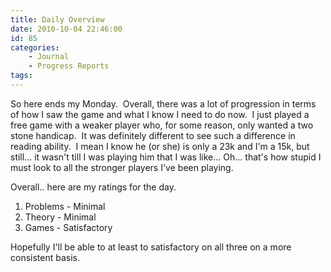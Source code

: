 ```yaml
---
title: Daily Overview
date: 2010-10-04 22:46:00
id: 85
categories:
	- Journal
	- Progress Reports
tags:
---
```


So here ends my Monday.  Overall, there was a lot of progression in terms of how I saw the game and what I know I need to do now.  I just played a free game with a weaker player who, for some reason, only wanted a two stone handicap.  It was definitely different to see such a difference in reading ability.  I mean I know he (or she) is only a 23k and I'm a 15k, but still... it wasn't till I was playing him that I was like... Oh... that's how stupid I must look to all the stronger players I've been playing.

Overall.. here are my ratings for the day.

1.  Problems - Minimal
2.  Theory - Minimal
3.  Games - Satisfactory
<div>Hopefully I'll be able to at least to satisfactory on all three on a more consistent basis.</div>